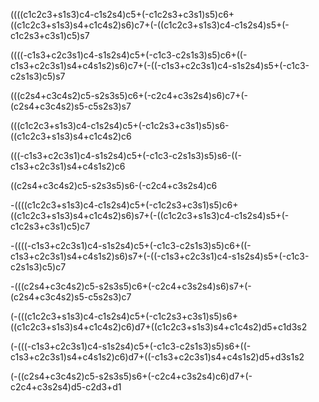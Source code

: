 ((((c1c2c3+s1s3)c4-c1s2s4)c5+(-c1c2s3+c3s1)s5)c6+((c1c2c3+s1s3)s4+c1c4s2)s6)c7+(-((c1c2c3+s1s3)c4-c1s2s4)s5+(-c1c2s3+c3s1)c5)s7

((((-c1s3+c2c3s1)c4-s1s2s4)c5+(-c1c3-c2s1s3)s5)c6+((-c1s3+c2c3s1)s4+c4s1s2)s6)c7+(-((-c1s3+c2c3s1)c4-s1s2s4)s5+(-c1c3-c2s1s3)c5)s7

(((c2s4+c3c4s2)c5-s2s3s5)c6+(-c2c4+c3s2s4)s6)c7+(-(c2s4+c3c4s2)s5-c5s2s3)s7





(((c1c2c3+s1s3)c4-c1s2s4)c5+(-c1c2s3+c3s1)s5)s6-((c1c2c3+s1s3)s4+c1c4s2)c6

(((-c1s3+c2c3s1)c4-s1s2s4)c5+(-c1c3-c2s1s3)s5)s6-((-c1s3+c2c3s1)s4+c4s1s2)c6

((c2s4+c3c4s2)c5-s2s3s5)s6-(-c2c4+c3s2s4)c6



-((((c1c2c3+s1s3)c4-c1s2s4)c5+(-c1c2s3+c3s1)s5)c6+((c1c2c3+s1s3)s4+c1c4s2)s6)s7+(-((c1c2c3+s1s3)c4-c1s2s4)s5+(-c1c2s3+c3s1)c5)c7

-((((-c1s3+c2c3s1)c4-s1s2s4)c5+(-c1c3-c2s1s3)s5)c6+((-c1s3+c2c3s1)s4+c4s1s2)s6)s7+(-((-c1s3+c2c3s1)c4-s1s2s4)s5+(-c1c3-c2s1s3)c5)c7

-(((c2s4+c3c4s2)c5-s2s3s5)c6+(-c2c4+c3s2s4)s6)s7+(-(c2s4+c3c4s2)s5-c5s2s3)c7



(-(((c1c2c3+s1s3)c4-c1s2s4)c5+(-c1c2s3+c3s1)s5)s6+((c1c2c3+s1s3)s4+c1c4s2)c6)d7+((c1c2c3+s1s3)s4+c1c4s2)d5+c1d3s2

(-(((-c1s3+c2c3s1)c4-s1s2s4)c5+(-c1c3-c2s1s3)s5)s6+((-c1s3+c2c3s1)s4+c4s1s2)c6)d7+((-c1s3+c2c3s1)s4+c4s1s2)d5+d3s1s2

(-((c2s4+c3c4s2)c5-s2s3s5)s6+(-c2c4+c3s2s4)c6)d7+(-c2c4+c3s2s4)d5-c2d3+d1